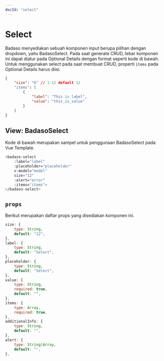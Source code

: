 ```yaml
---
docId: "select"
---
```


# Select

Badaso menyediakan sebuah komponen input berupa pilihan dengan dropdown, yaitu BadasoSelect. Pada saat generate CRUD, lebar komponen ini dapat diatur pada Optional Details dengan format seperti kode di bawah. Untuk menggunakan select pada saat membuat CRUD, properti `items` pada Optional Details harus diisi.

```json
{
    "size": "6" // 1-12 default 12
    "items": [
        {
            "label": "This is label",
            "value": "this_is_value"
        }
    ]
}
```

## View: BadasoSelect

Kode di bawah merupakan sampel untuk penggunaan BadasoSelect pada Vue Template.

```bash
<badaso-select
    :label="label"
    :placeholder="placeholder"
    v-model="model"
    size="12"
    :alert="error"
    :items="items">
</badaso-select>
```

## `props`

Berikut merupakan daftar props yang disediakan komponen ini.

```js
size: {
    type: String,
    default: "12",
},
label: {
    type: String,
    default: "Select",
},
placeholder: {
    type: String,
    default: "Select",
},
value: {
    type: String,
    required: true,
    default: "",
},
items: {
    type: Array,
    required: true,
},
additionalInfo: {
    type: String,
    default: "",
},
alert: {
    type: String|Array,
    default: "",
},
```
